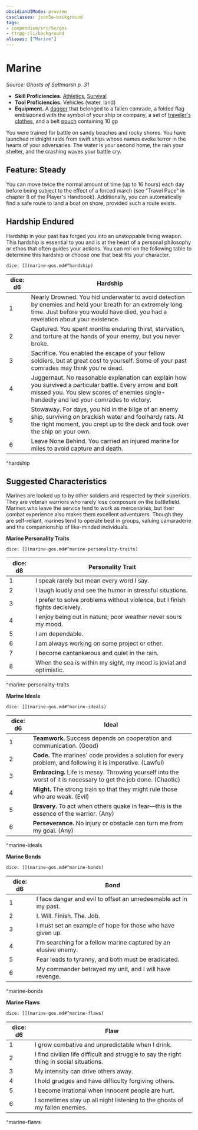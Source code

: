 ```yaml
---
obsidianUIMode: preview
cssclasses: json5e-background
tags:
- compendium/src/5e/gos
- ttrpg-cli/background
aliases: ["Marine"]
---
```

# Marine
*Source: Ghosts of Saltmarsh p. 31*  

- **Skill Proficiencies.** [Athletics](/3-Mechanics/CLI/rules/skills.md#Athletics), [Survival](/3-Mechanics/CLI/rules/skills.md#Survival)  
- **Tool Proficiencies.** Vehicles (water, land)  
- **Equipment.** A [dagger](/3-Mechanics/CLI/items/dagger.md) that belonged to a fallen comrade, a folded flag emblazoned with the symbol of your ship or company, a set of [traveler's clothes](/3-Mechanics/CLI/items/travelers-clothes.md), and a belt [pouch](/3-Mechanics/CLI/items/pouch.md) containing 10 gp  

You were trained for battle on sandy beaches and rocky shores. You have launched midnight raids from swift ships whose names evoke terror in the hearts of your adversaries. The water is your second home, the rain your shelter, and the crashing waves your battle cry.

## Feature: Steady

You can move twice the normal amount of time (up to 16 hours) each day before being subject to the effect of a forced march (see "Travel Pace" in chapter 8 of the Player's Handbook). Additionally, you can automatically find a safe route to land a boat on shore, provided such a route exists.

## Hardship Endured

Hardship in your past has forged you into an unstoppable living weapon. This hardship is essential to you and is at the heart of a personal philosophy or ethos that often guides your actions. You can roll on the following table to determine this hardship or choose one that best fits your character.

`dice: [](marine-gos.md#^hardship)`

| dice: d6 | Hardship |
|----------|----------|
| 1 | Nearly Drowned. You hid underwater to avoid detection by enemies and held your breath for an extremely long time. Just before you would have died, you had a revelation about your existence. |
| 2 | Captured. You spent months enduring thirst, starvation, and torture at the hands of your enemy, but you never broke. |
| 3 | Sacrifice. You enabled the escape of your fellow soldiers, but at great cost to yourself. Some of your past comrades may think you're dead. |
| 4 | Juggernaut. No reasonable explanation can explain how you survived a particular battle. Every arrow and bolt missed you. You slew scores of enemies single-handedly and led your comrades to victory. |
| 5 | Stowaway. For days, you hid in the bilge of an enemy ship, surviving on brackish water and foolhardy rats. At the right moment, you crept up to the deck and took over the ship on your own. |
| 6 | Leave None Behind. You carried an injured marine for miles to avoid capture and death. |
^hardship

## Suggested Characteristics

Marines are looked up to by other soldiers and respected by their superiors. They are veteran warriors who rarely lose composure on the battlefield. Marines who leave the service tend to work as mercenaries, but their combat experience also makes them excellent adventurers. Though they are self-reliant, marines tend to operate best in groups, valuing camaraderie and the companionship of like-minded individuals.

**Marine Personality Traits**

`dice: [](marine-gos.md#^marine-personality-traits)`

| dice: d8 | Personality Trait |
|----------|-------------------|
| 1 | I speak rarely but mean every word I say. |
| 2 | I laugh loudly and see the humor in stressful situations. |
| 3 | I prefer to solve problems without violence, but I finish fights decisively. |
| 4 | I enjoy being out in nature; poor weather never sours my mood. |
| 5 | I am dependable. |
| 6 | I am always working on some project or other. |
| 7 | I become cantankerous and quiet in the rain. |
| 8 | When the sea is within my sight, my mood is jovial and optimistic. |
^marine-personality-traits

**Marine Ideals**

`dice: [](marine-gos.md#^marine-ideals)`

| dice: d6 | Ideal |
|----------|-------|
| 1 | **Teamwork.** Success depends on cooperation and communication. (Good) |
| 2 | **Code.** The marines' code provides a solution for every problem, and following it is imperative. (Lawful) |
| 3 | **Embracing.** Life is messy. Throwing yourself into the worst of it is necessary to get the job done. (Chaotic) |
| 4 | **Might.** The strong train so that they might rule those who are weak. (Evil) |
| 5 | **Bravery.** To act when others quake in fear—this is the essence of the warrior. (Any) |
| 6 | **Perseverance.** No injury or obstacle can turn me from my goal. (Any) |
^marine-ideals

**Marine Bonds**

`dice: [](marine-gos.md#^marine-bonds)`

| dice: d6 | Bond |
|----------|------|
| 1 | I face danger and evil to offset an unredeemable act in my past. |
| 2 | I. Will. Finish. The. Job. |
| 3 | I must set an example of hope for those who have given up. |
| 4 | I'm searching for a fellow marine captured by an elusive enemy. |
| 5 | Fear leads to tyranny, and both must be eradicated. |
| 6 | My commander betrayed my unit, and I will have revenge. |
^marine-bonds

**Marine Flaws**

`dice: [](marine-gos.md#^marine-flaws)`

| dice: d6 | Flaw |
|----------|------|
| 1 | I grow combative and unpredictable when I drink. |
| 2 | I find civilian life difficult and struggle to say the right thing in social situations. |
| 3 | My intensity can drive others away. |
| 4 | I hold grudges and have difficulty forgiving others. |
| 5 | I become irrational when innocent people are hurt. |
| 6 | I sometimes stay up all night listening to the ghosts of my fallen enemies. |
^marine-flaws